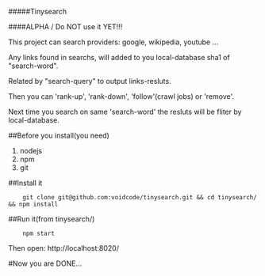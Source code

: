 #####Tinysearch

####ALPHA / Do NOT use it YET!!!


This project can search providers: google, wikipedia, youtube ...

Any links found in searchs, will added to you local-database sha1 of "search-word".

Related by "search-query" to output links-resluts.

Then you can 'rank-up', 'rank-down', 'follow'(crawl jobs) or 'remove'.

Next time you search on same 'search-word' the resluts will be fliter by local-database.

##Before you install(you need) 
1. nodejs
2. npm 
3. git


##Install it

```
    git clone git@github.com:voidcode/tinysearch.git && cd tinysearch/ && npm install
```

##Run it(from tinysearch/)

```
    npm start
```


Then open: http://localhost:8020/


#Now you are DONE...